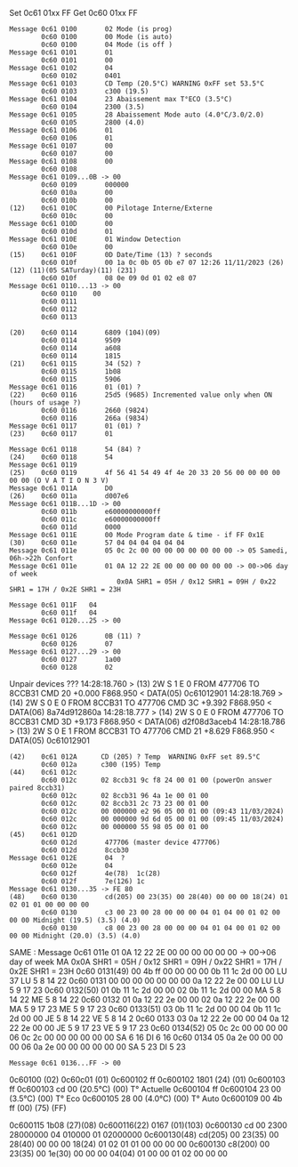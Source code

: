 
Set 0c61 01xx FF
Get 0c60 01xx FF

    Message 0c61 0100       02 Mode (is prog)
            0c60 0100       00 Mode (is auto)
            0c60 0100       04 Mode (is off )
    Message 0c61 0101       01 
            0c60 0101       00
    Message 0c61 0102       04 
            0c60 0102       0401
    Message 0c61 0103       CD Temp (20.5°C) WARNING 0xFF set 53.5°C
            0c60 0103       c300 (19.5)
    Message 0c61 0104       23 Abaissement max T°ECO (3.5°C)
            0c60 0104       2300 (3.5)
    Message 0c61 0105       28 Abaissement Mode auto (4.0°C/3.0/2.0)  
            0c60 0105       2800 (4.0)
    Message 0c61 0106       01
            0c60 0106       01
    Message 0c61 0107       00
            0c60 0107       00
    Message 0c61 0108       00
            0c60 0108
    Message 0c61 0109...0B -> 00
            0c60 0109       000000
            0c60 010a       00
            0c60 010b       00
    (12)    0c61 010C       00 Pilotage Interne/Externe
            0c60 010c       00
    Message 0c61 010D       00
            0c60 010d       01
    Message 0c61 010E       01 Window Detection
            0c60 010e       00
    (15)    0c61 010F       0D Date/Time (13) ? seconds
            0c60 010f       00 1a 0c 0b 05 0b e7 07 12:26 11/11/2023 (26) (12) (11)(05 SATurday)(11) (231)
            0c60 010f       08 0e 09 0d 01 02 e8 07
    Message 0c61 0110...13 -> 00
            0c60 0110    00
            0c60 0111
            0c60 0112
            0c60 0113
            
    (20)    0c60 0114       6809 (104)(09)
            0c60 0114       9509
            0c60 0114       a608
            0c60 0114       1815
    (21)    0c61 0115       34 (52) ? 
            0c60 0115       1b08
            0c60 0115       5906
    Message 0c61 0116       01 (01) ? 
    (22)    0c60 0116       25d5 (9685) Incremented value only when ON (hours of usage ?)
            0c60 0116       2660 (9824)
            0c60 0116       266a (9834)
    Message 0c61 0117       01 (01) ? 
    (23)    0c60 0117       01
    
    Message 0c61 0118       54 (84) ? 
    (24)    0c60 0118       54
    Message 0c61 0119       
    (25)    0c60 0119       4f 56 41 54 49 4f 4e 20 33 20 56 00 00 00 00 00 00 (O V A T I O N 3 V)
    Message 0c61 011A       D0 
    (26)    0c60 011a       d007e6
    Message 0c61 011B...1D -> 00
            0c60 011b       e60000000000ff
            0c60 011c       e60000000000ff
            0c60 011d       0000
    Message 0c61 011E       00 Mode Program date & time - if FF 0x1E
    (30)    0c60 011e       57 04 04 04 04 04 04
    Message 0c61 011e       05 0c 2c 00 00 00 00 00 00 00 00 -> 05 Samedi, 06h->22h Confort
    Message 0c61 011e       01 0A 12 22 2E 00 00 00 00 00 00 -> 00->06 day of week 
                               0x0A SHR1 = 05H / 0x12 SHR1 = 09H / 0x22 SHR1 = 17H / 0x2E SHR1 = 23H

    Message 0c61 011F   04 
            0c60 011f   04
    Message 0c61 0120...25 -> 00

    Message 0c61 0126       0B (11) ?
            0c60 0126       07
    Message 0c61 0127...29 -> 00
            0c60 0127       1a00
            0c60 0128       02

Unpair devices ???
14:28:18.760 > (13) 2W S 1 E 0  FROM 477706 TO 8CCB31 CMD 20 +0.000 F868.950     <  DATA(05)  0c61012901
14:28:18.769 > (14) 2W S 0 E 0  FROM 8CCB31 TO 477706 CMD 3C +9.392 F868.950     <  DATA(06)  8a74d912860a
14:28:18.777 > (14) 2W S 0 E 0  FROM 477706 TO 8CCB31 CMD 3D +9.173 F868.950     <  DATA(06)  d2f08d3aceb4
14:28:18.786 > (13) 2W S 0 E 1  FROM 8CCB31 TO 477706 CMD 21 +8.629 F868.950     <  DATA(05)  0c61012901

    (42)    0c61 012A      CD (205) ? Temp  WARNING 0xFF set 89.5°C
            0c60 012a      c300 (195) Temp
    (44)    0c61 012c
            0c60 012c      02 8ccb31 9c f8 24 00 01 00 (powerOn answer paired 8ccb31)
            0c60 012c      02 8ccb31 96 4a 1e 00 01 00
            0c60 012c      02 8ccb31 2c 73 23 00 01 00
            0c60 012c      00 000000 e2 96 05 00 01 00 (09:43 11/03/2024)
            0c60 012c      00 000000 9d 6d 05 00 01 00 (09:45 11/03/2024)
            0c60 012c      00 000000 55 98 05 00 01 00
    (45)    0c61 012D       
            0c60 012d       477706 (master device 477706)
            0c60 012d       8ccb30
    Message 0c61 012E       04  ?
            0c60 012e       04
            0c60 012f       4e(78)  1c(28)
            0c60 012f       7e(126) 1c
    Message 0c61 0130...35 -> FE 80
    (48)    0c60 0130       cd(205) 00 23(35) 00 28(40) 00 00 00 18(24) 01 02 01 01 00 00 00 00
            0c60 0130       c3 00 23 00 28 00 00 00 04 01 04 00 01 02 00 00 00 Midnight (19.5) (3.5) (4.0)
            0c60 0130       c8 00 23 00 28 00 00 00 04 01 04 00 01 02 00 00 00 Midnight (20.0) (3.5) (4.0)

SAME :
Message 0c61 011e       01        0A 12 22 2E 00 00 00 00 00 00 -> 00->06 day of week 
                        MA   0x0A SHR1 = 05H / 0x12 SHR1 = 09H / 0x22 SHR1 = 17H / 0x2E SHR1 = 23H
            0c60 0131(49)   00 4b ff 00 00 00            00 0b 11 1c 2d 00 00
                            LU 37                        LU  5  8 14 22
            0c60 0131       00 00 00 00 00 00            00 0a 12 22 2e 00 00
                            LU                           LU  5  9 17 23
            0c60 0132(50)   01 0b 11 1c 2d 00 00         02 0b 11 1c 2d 00 00
                            MA  5  8 14 22               ME  5  8 14 22
            0c60 0132       01 0a 12 22 2e 00 00         02 0a 12 22 2e 00 00
                            MA  5  9 17 23               ME  5  9 17 23
            0c60 0133(51)   03 0b 11 1c 2d 00 00         04 0b 11 1c 2d 00 00
                            JE  5  8 14 22               VE  5  8 14 2
            0c60 0133       03 0a 12 22 2e 00 00         04 0a 12 22 2e 00 00
                            JE  5  9 17 23               VE  5  9 17 23
            0c60 0134(52)   05 0c 2c 00 00 00 00         06 0c 2c 00 00 00 00 00 00
                            SA  6 16                     DI  6 16
            0c60 0134       05 0a 2e 00 00 00 00         06 0a 2e 00 00 00 00 00 00
                            SA  5 23                     DI  5 23 

    Message 0c61 0136...FF -> 00

0c60100 (02)
0c60c01 (01)
0c600102 ff 0c600102 1801 (24) (01)
0c600103 ff 0c600103 cd 00 (20.5°C) (00) T° Actuelle
0c600104 ff 0c600104 23 00 (3.5°C) (00) T° Eco
0c600105 28 00 (4.0°C) (00) T° Auto
0c600109 00 4b ff (00) (75) (FF)


0c600115 1b08 (27)(08)
0c600116(22) 0167 (01)(103)
0c600130     cd      00 2300      28000000        04     010000   01  02000000
0c600130(48) cd(205) 00 23(35) 00 28(40) 00 00 00 18(24) 01 02 01 01 00 00 00 00
    0c600130 c8(200) 00 23(35) 00 1e(30) 00 00 00 04(04) 01 00 00 01 02 00 00 00
